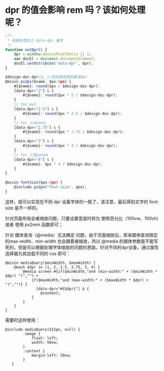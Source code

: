 # dpr 的值会影响 rem 吗？该如何处理呢？

```js
/**
 * 给跟标签加上 data-dpr 属性
 */
function setDpr() {
    dpr = window.devicePixelRatio || 1;
	var docEl = document.documentElement;
	docEl.setAttribute('data-dpr', dpr);
}

```

```js
$design-doc-dpr:2; //视觉稿采用的基准dpr
@mixin px2px($name, $px:0px) {
    #{$name}: round($px / $design-doc-dpr);
    [data-dpr="2"] & {
        #{$name}: round($px * 2 / $design-doc-dpr);
    }
    // for mx3
    [data-dpr="2.5"] & {
        #{$name}: round($px * 2.5 / $design-doc-dpr);
    }
    // for 小米note
    [data-dpr="2.75"] & {
        #{$name}: round($px * 2.75 / $design-doc-dpr);
    }
    [data-dpr="3"] & {
        #{$name}: round($px * 3 / $design-doc-dpr);
    }
    // for 三星note4
    [data-dpr="4"] & {
        #{$name}: $px * 4 / $design-doc-dpr;
    }
}
 
@mixin fontSize($px:0px) {
    @include px2px("font-size", $px);
}
```

这样，就可以实现在不同 dpr 设备字体的一致了，请注意，最后得到文字的 font-size 是不一样的。

针对页面布局会被缩放问题，只要设置宽度时转为 使用百分比（100vw、100vh）或者 使用 px2rem 函数即可；

针对 媒体查询（@media）无法确定 问题，由于页面缩放后，原来媒体查询限定的max-width、min-width 也会跟着被缩放，所以 @media 的媒体参数是不能写死的，但是可以根据处理字体缩放的问题的思路，针对不同的dpr设备，通过属性选择器为其加载不同的 css 即可：

```
@mixin mediaQuery($minWidth, $maxWidth) {
    @each $dpr in (1, 2, 2.5, 2.75, 3, 4) {
        @media screen #{if($minWidth,"and (min-width:" + ($minWidth * $dpr) ")","") +             
            if($maxWidth,"and (max-width:" + ($maxWidth * $dpr) + ")","")} {
              [data-dpr="#{$dpr}"] & {
                @content;
            }
        }
    }
}
```

需要时这样使用：

```
@include mediaQuery(512px, null) {
        .image {
            float: left;
            width: 50vw;
        }
        .content {
            margin-left: 50vw;
        }
   }
```

